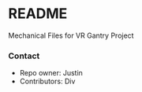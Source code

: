 # README #

Mechanical Files for VR Gantry Project

### Contact ###

* Repo owner: Justin
* Contributors: Div